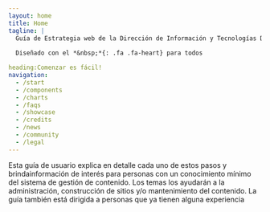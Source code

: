 ```yaml
---
layout: home
title: Home
tagline: |
  Guía de Estrategia web de la Dirección de Información y Tecnologías DSIT de la Universidad de Los Andes. Versión 1.0.0.
  
  Diseñado con el *&nbsp;*{: .fa .fa-heart} para todos

heading:Comenzar es fácil!
navigation:
  - /start
  - /components
  - /charts
  - /faqs
  - /showcase
  - /credits
  - /news
  - /community
  - /legal
---
```


Esta guía de usuario explica en detalle cada uno de estos pasos y brindainformación de interés para personas con un conocimiento mínimo del sistema de gestión de contenido. 
Los temas los ayudarán a la administración, construcción de sitios y/o mantenimiento del contenido. La guía también está dirigida a personas que ya tienen alguna experiencia

